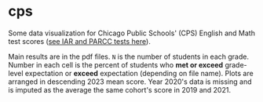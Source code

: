# cps
Some data visualization for Chicago Public Schools' (CPS) English and Math test scores ([see IAR and PARCC tests here](https://www.cps.edu/about/district-data/metrics/assessment-reports/)).

Main results are in the pdf files. `N` is the number of students in each grade. Number in each cell is the percent of students who **met or exceed** grade-level expectation or **exceed** expectation (depending on file name). Plots are arranged in descending 2023 mean score. Year 2020's data is missing and is imputed as the average the same cohort's score in 2019 and 2021.

